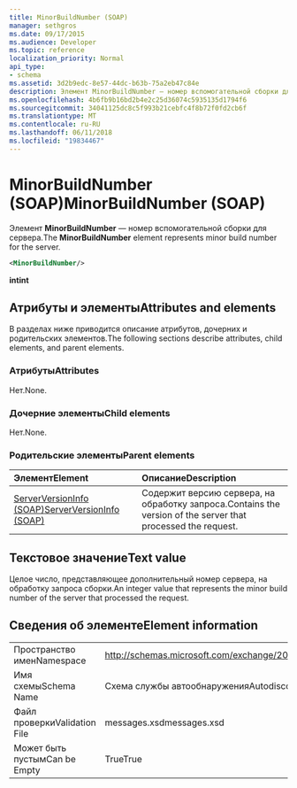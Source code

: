 ```yaml
---
title: MinorBuildNumber (SOAP)
manager: sethgros
ms.date: 09/17/2015
ms.audience: Developer
ms.topic: reference
localization_priority: Normal
api_type:
- schema
ms.assetid: 3d2b9edc-8e57-44dc-b63b-75a2eb47c84e
description: Элемент MinorBuildNumber — номер вспомогательной сборки для сервера.
ms.openlocfilehash: 4b6fb9b16bd2b4e2c25d36074c5935135d1794f6
ms.sourcegitcommit: 34041125dc8c5f993b21cebfc4f8b72f0fd2cb6f
ms.translationtype: MT
ms.contentlocale: ru-RU
ms.lasthandoff: 06/11/2018
ms.locfileid: "19834467"
---
```

# <a name="minorbuildnumber-soap"></a><span data-ttu-id="bc6a5-103">MinorBuildNumber (SOAP)</span><span class="sxs-lookup"><span data-stu-id="bc6a5-103">MinorBuildNumber (SOAP)</span></span>

<span data-ttu-id="bc6a5-104">Элемент **MinorBuildNumber** — номер вспомогательной сборки для сервера.</span><span class="sxs-lookup"><span data-stu-id="bc6a5-104">The **MinorBuildNumber** element represents minor build number for the server.</span></span> 
  
```XML
<MinorBuildNumber/>
```

 <span data-ttu-id="bc6a5-105">**int**</span><span class="sxs-lookup"><span data-stu-id="bc6a5-105">**int**</span></span>
## <a name="attributes-and-elements"></a><span data-ttu-id="bc6a5-106">Атрибуты и элементы</span><span class="sxs-lookup"><span data-stu-id="bc6a5-106">Attributes and elements</span></span>

<span data-ttu-id="bc6a5-107">В разделах ниже приводится описание атрибутов, дочерних и родительских элементов.</span><span class="sxs-lookup"><span data-stu-id="bc6a5-107">The following sections describe attributes, child elements, and parent elements.</span></span>
  
### <a name="attributes"></a><span data-ttu-id="bc6a5-108">Атрибуты</span><span class="sxs-lookup"><span data-stu-id="bc6a5-108">Attributes</span></span>

<span data-ttu-id="bc6a5-109">Нет.</span><span class="sxs-lookup"><span data-stu-id="bc6a5-109">None.</span></span>
  
### <a name="child-elements"></a><span data-ttu-id="bc6a5-110">Дочерние элементы</span><span class="sxs-lookup"><span data-stu-id="bc6a5-110">Child elements</span></span>

<span data-ttu-id="bc6a5-111">Нет.</span><span class="sxs-lookup"><span data-stu-id="bc6a5-111">None.</span></span>
  
### <a name="parent-elements"></a><span data-ttu-id="bc6a5-112">Родительские элементы</span><span class="sxs-lookup"><span data-stu-id="bc6a5-112">Parent elements</span></span>

|<span data-ttu-id="bc6a5-113">**Элемент**</span><span class="sxs-lookup"><span data-stu-id="bc6a5-113">**Element**</span></span>|<span data-ttu-id="bc6a5-114">**Описание**</span><span class="sxs-lookup"><span data-stu-id="bc6a5-114">**Description**</span></span>|
|:-----|:-----|
|[<span data-ttu-id="bc6a5-115">ServerVersionInfo (SOAP)</span><span class="sxs-lookup"><span data-stu-id="bc6a5-115">ServerVersionInfo (SOAP)</span></span>](serverversioninfo-soap.md) <br/> |<span data-ttu-id="bc6a5-116">Содержит версию сервера, на обработку запроса.</span><span class="sxs-lookup"><span data-stu-id="bc6a5-116">Contains the version of the server that processed the request.</span></span>  <br/> |
   
## <a name="text-value"></a><span data-ttu-id="bc6a5-117">Текстовое значение</span><span class="sxs-lookup"><span data-stu-id="bc6a5-117">Text value</span></span>

<span data-ttu-id="bc6a5-118">Целое число, представляющее дополнительный номер сервера, на обработку запроса сборки.</span><span class="sxs-lookup"><span data-stu-id="bc6a5-118">An integer value that represents the minor build number of the server that processed the request.</span></span>
  
## <a name="element-information"></a><span data-ttu-id="bc6a5-119">Сведения об элементе</span><span class="sxs-lookup"><span data-stu-id="bc6a5-119">Element information</span></span>

|||
|:-----|:-----|
|<span data-ttu-id="bc6a5-120">Пространство имен</span><span class="sxs-lookup"><span data-stu-id="bc6a5-120">Namespace</span></span>  <br/> |http://schemas.microsoft.com/exchange/2010/Autodiscover  <br/> |
|<span data-ttu-id="bc6a5-121">Имя схемы</span><span class="sxs-lookup"><span data-stu-id="bc6a5-121">Schema Name</span></span>  <br/> |<span data-ttu-id="bc6a5-122">Схема службы автообнаружения</span><span class="sxs-lookup"><span data-stu-id="bc6a5-122">Autodiscover schema</span></span>  <br/> |
|<span data-ttu-id="bc6a5-123">Файл проверки</span><span class="sxs-lookup"><span data-stu-id="bc6a5-123">Validation File</span></span>  <br/> |<span data-ttu-id="bc6a5-124">messages.xsd</span><span class="sxs-lookup"><span data-stu-id="bc6a5-124">messages.xsd</span></span>  <br/> |
|<span data-ttu-id="bc6a5-125">Может быть пустым</span><span class="sxs-lookup"><span data-stu-id="bc6a5-125">Can be Empty</span></span>  <br/> |<span data-ttu-id="bc6a5-126">True</span><span class="sxs-lookup"><span data-stu-id="bc6a5-126">True</span></span>  <br/> |
   

